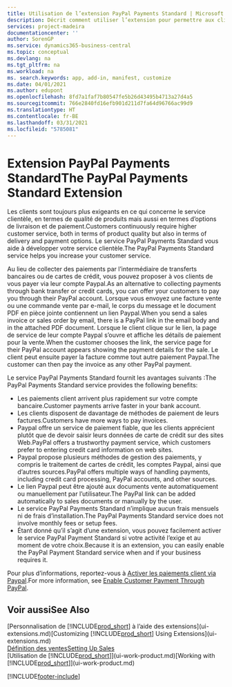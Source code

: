 ```yaml
---
title: Utilisation de l’extension PayPal Payments Standard | Microsoft Docs
description: Décrit comment utiliser l’extension pour permettre aux clients d’effectuer des paiements avec Paypal.
services: project-madeira
documentationcenter: ''
author: SorenGP
ms.service: dynamics365-business-central
ms.topic: conceptual
ms.devlang: na
ms.tgt_pltfrm: na
ms.workload: na
ms. search.keywords: app, add-in, manifest, customize
ms.date: 04/01/2021
ms.author: edupont
ms.openlocfilehash: 8fd7a1faf7b80547fe5b26d43495b4713a27d4a5
ms.sourcegitcommit: 766e2840fd16efb901d211d7fa64d96766ac99d9
ms.translationtype: HT
ms.contentlocale: fr-BE
ms.lasthandoff: 03/31/2021
ms.locfileid: "5785081"
---
```

# <a name="the-paypal-payments-standard-extension"></a><span data-ttu-id="a9136-103">Extension PayPal Payments Standard</span><span class="sxs-lookup"><span data-stu-id="a9136-103">The PayPal Payments Standard Extension</span></span>
<span data-ttu-id="a9136-104">Les clients sont toujours plus exigeants en ce qui concerne le service clientèle, en termes de qualité de produits mais aussi en termes d’options de livraison et de paiement.</span><span class="sxs-lookup"><span data-stu-id="a9136-104">Customers continuously require higher customer service, both in terms of product quality but also in terms of delivery and payment options.</span></span> <span data-ttu-id="a9136-105">Le service PayPal Payments Standard vous aide à développer votre service clientèle.</span><span class="sxs-lookup"><span data-stu-id="a9136-105">The PayPal Payments Standard service helps you increase your customer service.</span></span>

<span data-ttu-id="a9136-106">Au lieu de collecter des paiements par l’intermédiaire de transferts bancaires ou de cartes de crédit, vous pouvez proposer à vos clients de vous payer via leur compte Paypal.</span><span class="sxs-lookup"><span data-stu-id="a9136-106">As an alternative to collecting payments through bank transfer or credit cards, you can offer your customers to pay you through their PayPal account.</span></span> <span data-ttu-id="a9136-107">Lorsque vous envoyez une facture vente ou une commande vente par e-mail, le corps du message et le document PDF en pièce jointe contiennent un lien Paypal.</span><span class="sxs-lookup"><span data-stu-id="a9136-107">When you send a sales invoice or sales order by email, there is a PayPal link in the email body and in the attached PDF document.</span></span> <span data-ttu-id="a9136-108">Lorsque le client clique sur le lien, la page de service de leur compte Paypal s’ouvre et affiche les détails de paiement pour la vente.</span><span class="sxs-lookup"><span data-stu-id="a9136-108">When the customer chooses the link, the service page for their PayPal account appears showing the payment details for the sale.</span></span> <span data-ttu-id="a9136-109">Le client peut ensuite payer la facture comme tout autre paiement Paypal.</span><span class="sxs-lookup"><span data-stu-id="a9136-109">The customer can then pay the invoice as any other PayPal payment.</span></span>

<span data-ttu-id="a9136-110">Le service PayPal Payments Standard fournit les avantages suivants :</span><span class="sxs-lookup"><span data-stu-id="a9136-110">The PayPal Payments Standard service provides the following benefits:</span></span>

* <span data-ttu-id="a9136-111">Les paiements client arrivent plus rapidement sur votre compte bancaire.</span><span class="sxs-lookup"><span data-stu-id="a9136-111">Customer payments arrive faster in your bank account.</span></span>
* <span data-ttu-id="a9136-112">Les clients disposent de davantage de méthodes de paiement de leurs factures.</span><span class="sxs-lookup"><span data-stu-id="a9136-112">Customers have more ways to pay invoices.</span></span>
* <span data-ttu-id="a9136-113">Paypal offre un service de paiement fiable, que les clients apprécient plutôt que de devoir saisir leurs données de carte de crédit sur des sites Web.</span><span class="sxs-lookup"><span data-stu-id="a9136-113">PayPal offers a trustworthy payment service, which customers prefer to entering credit card information on web sites.</span></span>
* <span data-ttu-id="a9136-114">Paypal propose plusieurs méthodes de gestion des paiements, y compris le traitement de cartes de crédit, les comptes Paypal, ainsi que d’autres sources.</span><span class="sxs-lookup"><span data-stu-id="a9136-114">PayPal offers multiple ways of handling payments, including credit card processing, PayPal accounts, and other sources.</span></span>
* <span data-ttu-id="a9136-115">Le lien Paypal peut être ajouté aux documents vente automatiquement ou manuellement par l’utilisateur.</span><span class="sxs-lookup"><span data-stu-id="a9136-115">The PayPal link can be added automatically to sales documents or manually by the user.</span></span>
* <span data-ttu-id="a9136-116">Le service PayPal Payments Standard n’implique aucun frais mensuels ni de frais d’installation.</span><span class="sxs-lookup"><span data-stu-id="a9136-116">The PayPal Payments Standard service does not involve monthly fees or setup fees.</span></span>
* <span data-ttu-id="a9136-117">Étant donné qu’il s’agit d’une extension, vous pouvez facilement activer le service PayPal Payment Standard si votre activité l’exige et au moment de votre choix.</span><span class="sxs-lookup"><span data-stu-id="a9136-117">Because it is an extension, you can easily enable the PayPal Payment Standard service when and if your business requires it.</span></span>  

<span data-ttu-id="a9136-118">Pour plus d’informations, reportez-vous à [Activer les paiements client via Paypal](sales-how-enable-payment-service-extensions.md).</span><span class="sxs-lookup"><span data-stu-id="a9136-118">For more information, see [Enable Customer Payment Through PayPal](sales-how-enable-payment-service-extensions.md).</span></span>

## <a name="see-also"></a><span data-ttu-id="a9136-119">Voir aussi</span><span class="sxs-lookup"><span data-stu-id="a9136-119">See Also</span></span>
<span data-ttu-id="a9136-120">[Personnalisation de [!INCLUDE[prod_short](includes/prod_short.md)] à l’aide des extensions](ui-extensions.md)</span><span class="sxs-lookup"><span data-stu-id="a9136-120">[Customizing [!INCLUDE[prod_short](includes/prod_short.md)] Using Extensions](ui-extensions.md)</span></span>  
[<span data-ttu-id="a9136-121">Définition des ventes</span><span class="sxs-lookup"><span data-stu-id="a9136-121">Setting Up Sales</span></span>](sales-setup-sales.md)  
<span data-ttu-id="a9136-122">[Utilisation de [!INCLUDE[prod_short](includes/prod_short.md)]](ui-work-product.md)</span><span class="sxs-lookup"><span data-stu-id="a9136-122">[Working with [!INCLUDE[prod_short](includes/prod_short.md)]](ui-work-product.md)</span></span>


[!INCLUDE[footer-include](includes/footer-banner.md)]